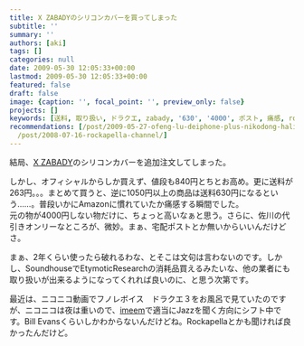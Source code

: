 ```yaml
---
title: X ZABADYのシリコンカバーを買ってしまった
subtitle: ''
summary: ''
authors: [aki]
tags: []
categories: null
date: 2009-05-30 12:05:33+00:00
lastmod: 2009-05-30 12:05:33+00:00
featured: false
draft: false
image: {caption: '', focal_point: '', preview_only: false}
projects: []
keywords: [送料, 取り扱い, ドラクエ, zabady, '630', '4000', ポスト, 痛感, rockapella, 風呂]
recommendations: [/post/2009-05-27-ofeng-lu-deiphone-plus-nikodong-haliang-iyo/, /post/2008-01-18-souiebakokohawu-yu-burogudatuta/,
  /post/2008-07-16-rockapella-channel/]
---
```

結局、[X ZABADY](http://www.amazon.co.jp/TWINBIRD-AV-J122B-FM%E3%83%A9%E3%82%B8%E3%82%AA%E4%BB%98%E9%98%B2%E6%B0%B4%E3%82%B9%E3%83%94%E3%83%BC%E3%82%AB%E3%83%BC-iPod%E5%AF%BE%E5%BF%9C-ZABADY/dp/B000GDXS78/)のシリコンカバーを追加注文してしまった。

しかし、オフィシャルからしか買えず、値段も840円とちとお高め。更に送料が263円。。。まとめて買うと、逆に1050円以上の商品は送料630円になるという……。普段いかにAmazonに慣れていたか痛感する瞬間でした。  
元の物が4000円しない物だけに、ちょっと高いなぁと思う。さらに、佐川の代引きオンリーなところが、微妙。まぁ、宅配ポストとか無いからいいんだけどさ。

まぁ、2年くらい使ったら破れるわな、とそこは文句は言わないのです。しかし、SoundhouseでEtymoticResearchの消耗品買えるみたいな、他の業者にも取り扱いが出来るようになってくれれば良いのに、と思う次第です。

最近は、ニコニコ動画でフノレボイス　ドラクエ３をお風呂で見ていたのですが、ニコニコは夜は重いので、[imeem](http://www.appbank.net/2009/05/29/iphone-application/27605.php)で適当にJazzを聞く方向にシフト中です。Bill Evansくらいしかわからないんだけどね。Rockapellaとかも聞ければ良かったんだけど。


